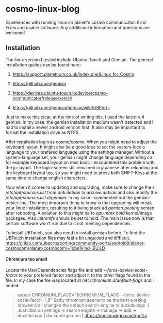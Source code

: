 # cosmo-linux-blog
Experiences with running linux on planet's cosmo communicator. Error Fixes and usable software.
Any additional information and questions are welcome!

## Installation
The linux version I tested include Ubuntu-Touch and Gemian.
The general installation guides can be found here:
1. https://support.planetcom.co.uk/index.php/Linux_for_Cosmo
2. https://github.com/gemian

1. https://devices.ubuntu-touch.io/device/cosmo-communicator/release/xenial/
2. https://github.com/gemian/gemian/wiki/UBPorts

Just to make this clear, at the time of writing this, I used the latest v.4 gemian.
In my case, the gemian installation medium wasn't detected and I had to install a newer android version first.
It also may be important to format the installation drive as NTFS.

After installation login as cosmo/cosmo. When you might need to adjust the keyboard layout.
It might also be a good idea to set the system-locale language to your prefered language using the settings manager.
Without a system-language set, your gemian might change language depending on for example keyboard layout on next boot.
I encountered this problem with the jp-layout. The login-screen still remained in japanese after reloading
and the keyboard layout too, so you might need to press both SHIFT-Keys at the same time to change english characters.

Now when it comes to updating and upgrading, make sure to change the s */etc/apt/sources.list*
from *deb.debian* to *archive.debian* and also modify the */etc/apt/sources.list.d/gemian*.
In my case I commented out the gemian-buster line.
The most important thing to know is that upgrading will break your linux installation,
resulting to it being stuck ad *gemian booting* screen after rebooting.
A solution to this might be to *apt-mark hold* kernel/image packages.
Also *initramfs* should be set to hold. The main issue now is that certain software won't run due to it not meeting dependencies.

To install UBTouch, you also need to install gemian before.
To find the UBTouch installation files may feel a bit unguided and difficult.
https://gitlab.com/ubports/porting/community-ports/android9/planet-cosmocom/planet-cosmocom/-/jobs?kind=BUILD




#### Chromium too small
Locate the UserDependencies flags file and add *--force-device-scale-factor* to your prefered factor and adjust it to the other flags found in the file.
In my case the file was located at */etc/chromium.d/default-flags* and i added:
> export CHROMIUM_FLAGS="$CHROMIUM_FLAGS --force-device-scale-factor=1.8"
Sadly chromium seems to be the best working browser.So I changed the default search-engine to duckduckgo :/
Just click on settings -> search engine -> manage -> add -> duckduckgo | duckduckgo.com | https://duckduckgo.com/q=%s
















